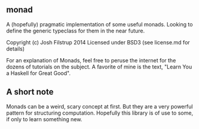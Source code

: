monad
--

A (hopefully) pragmatic implementation of some useful
monads. Looking to define the generic typeclass for them
in the near future.

Copyright (c) Josh Filstrup 2014
Licensed under BSD3 (see license.md for details)

For an explanation of Monads, feel free to peruse the
internet for the dozens of tutorials on the subject.
A favorite of mine is the text, "Learn You a Haskell
for Great Good".

A short note
--
Monads can be a weird, scary concept at first. But they
are a very powerful pattern for structuring computation.
Hopefully this library is of use to some, if only to learn
something new.
